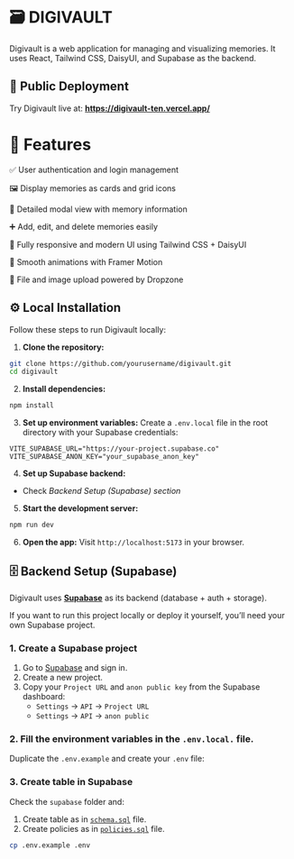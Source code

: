 # 🗃 DIGIVAULT

Digivault is a web application for managing and visualizing memories. It uses React, Tailwind CSS, DaisyUI, and Supabase as the backend.

## 🚀 Public Deployment

Try Digivault live at:
**https://digivault-ten.vercel.app/**

# 🌟 Features

✅ User authentication and login management

🖼 Display memories as cards and grid icons

📌 Detailed modal view with memory information

➕ Add, edit, and delete memories easily

📱 Fully responsive and modern UI using Tailwind CSS + DaisyUI

🎨 Smooth animations with Framer Motion

📂 File and image upload powered by Dropzone

## ⚙️ Local Installation

Follow these steps to run Digivault locally:

1. **Clone the repository:**

```bash
git clone https://github.com/yourusername/digivault.git
cd digivault
```

2. **Install dependencies:**

```bash
npm install
```

3. **Set up environment variables:**
   Create a `.env.local` file in the root directory with your Supabase credentials:

```env
VITE_SUPABASE_URL="https://your-project.supabase.co"
VITE_SUPABASE_ANON_KEY="your_supabase_anon_key"
```

4. **Set up Supabase backend:**

- Check _Backend Setup (Supabase) section_

5. **Start the development server:**

```bash
npm run dev
```

6. **Open the app:**
   Visit `http://localhost:5173` in your browser.

## 🗄 Backend Setup (Supabase)

Digivault uses **[Supabase](https://supabase.com/)** as its backend (database + auth + storage).

If you want to run this project locally or deploy it yourself, you’ll need your own Supabase project.

### 1. Create a Supabase project

1. Go to [Supabase](https://supabase.com) and sign in.
2. Create a new project.
3. Copy your `Project URL` and `anon public key` from the Supabase dashboard:
   - `Settings` → `API` → `Project URL`
   - `Settings` → `API` → `anon public`

### 2. Fill the environment variables in the `.env.local.` file.

Duplicate the `.env.example` and create your `.env` file:

### 3. Create table in Supabase

Check the `supabase` folder and:

1. Create table as in [`schema.sql`](src/supabase/schema.sql) file.
2. Create policies as in [`policies.sql`](src/supabase/policies.sql) file.

```bash
cp .env.example .env
```
